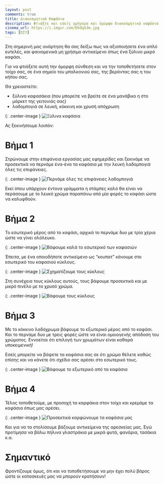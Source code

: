 ```yaml
---
layout: post
comments: true
title: Διακοσμητικά Καφάσια
description: Φτιάξτε και εσείς γρήγορα και όμορφα διακοσμητικά καφάσια
cinema_url: https://i.imgur.com/DkOqX3m.jpg
tags: [DIY]
---
```


Στη σημερινή μας ανάρτηση θα σας δείξω πως να αξιοποιήσετε ένα απλό ευτελές, και φαινομενικά μη χρήσιμο αντικείμενο όπως ένα ξύλινο μικρό καφάσι.

Για να φτιάξετε αυτή την όμορφη σύνθεση και να την τοποθετήσετε στον τοίχο σας, σε ένα σημείο του μπαλκονιού σας, της βεράντας σας η του κήπου σας.  

Θα χρειαστείτε:

* ξύλινα καφασάκια (που μπορείτε να βρείτε σε ένα μανάβικο η στο μάρκετ της γειτονιάς σας)
* λαδομπογιά σε λευκή, κόκκινη και χρυσή απόχρωση

{: .center-image } 
![Ξύλινα καφάσια](https://i.imgur.com/be3pfZ0.jpg)

Ας ξεκινήσουμε λοιπόν: 

# Βήμα 1

Στρώνουμε στην επιφάνεια εργασίας μας εφημερίδες και ξεκινάμε να προσεκτικά να περνάμε ένα-ένα τα καφάσια με την λευκή λαδομπογιά όλες τις επιφάνειες.

{: .center-image } 
![Περνάμε όλες τις επιφάνειες λαδομπογιά](https://i.imgur.com/ZcNekvY.jpg)

Εκεί όπου υπάρχουν έντονα γράμματα η στάμπες καλό θα είναι να περάσουμε με το λευκό χρώμα παραπάνω από μία φορές το καφάσι ώστε να καλυφθούν.

# Βήμα 2

Το εσωτερικό μέρος από το καφάσι, αρχικά το περνάμε δυο με τρία χέρια ώστε να γίνει ολόλευκο.

{: .center-image } 
![Βάφουμε καλά το εσωτερικό των καφασιών](https://i.imgur.com/cA1FDCF.jpg)

Έπειτα, με ένα οποιοδήποτε αντικείμενο ως “κουπατ” κάνουμε στο εσωτερικό του καφασιού κύκλους. 

{: .center-image } 
![Σχηματίζουμε τους κύκλους](https://i.imgur.com/GzgpYm4.jpg)

Στη συνέχεια τους κύκλους αυτούς, τους βάφουμε προσεκτικά και με μικρό πινέλο με το χρυσό χρώμα.

{: .center-image } 
![Βάφουμε τους κύκλους](https://i.imgur.com/Nj6Ei8x.jpg)

# Βήμα 3

Με το κόκκινο λαδόχρωμα βάφουμε το εξωτερικό μέρος από το καφάσι. Και το περνάμε δυο με τρεις φορές ώστε να είναι ομοιογενής  απόδοση του χρώματος. Εννοείται ότι  επιλογή των χρωμάτων είναι καθαρά υποκειμενική! 

Εσείς μπορείτε να βάψετε τα καφάσια σας σε ότι χρώμα θέλετε καθώς επίσης και να κάνετε ότι σχέδιο σας αρέσει στο εσωτερικό τους.

{: .center-image } 
![Βάφουμε το εξωτερικό από τα καφάσια](https://i.imgur.com/t3iWjtX.jpg)

# Βήμα 4

Τέλος τοποθετούμε, με προσοχή τα καρφάκια στον τοίχο και κρεμάμε τα καφάσια όπως μας αρέσει.

{: .center-image } 
![Προσεκτικά καρφώνουμε τα καφάσια μας](https://i.imgur.com/DkOqX3m.jpg)


Και για να τα στολίσουμε βάζουμε αντικείμενα της αρεσκείας μας. Εγώ προτίμησα να βάλω πήλινα γλαστράκια με μικρά φυτά, φανάρια, τασάκια κ.α. 

# Σημαντικό

Φροντίζουμε όμως, ότι και να τοποθετήσουμε να μην έχει πολύ βάρος ώστε οι κατασκευές μας να μπορούν κρατήσουν!
